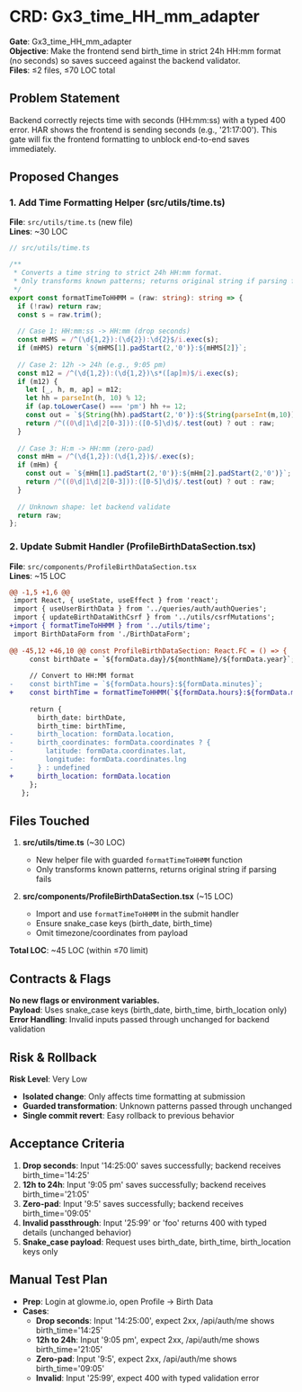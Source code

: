 # CRD: Gx3_time_HH_mm_adapter

**Gate**: Gx3_time_HH_mm_adapter  
**Objective**: Make the frontend send birth_time in strict 24h HH:mm format (no seconds) so saves succeed against the backend validator.  
**Files**: ≤2 files, ≤70 LOC total  

## Problem Statement

Backend correctly rejects time with seconds (HH:mm:ss) with a typed 400 error. HAR shows the frontend is sending seconds (e.g., '21:17:00'). This gate will fix the frontend formatting to unblock end-to-end saves immediately.

## Proposed Changes

### 1. Add Time Formatting Helper (src/utils/time.ts)

**File**: `src/utils/time.ts` (new file)  
**Lines**: ~30 LOC  

```typescript
// src/utils/time.ts

/**
 * Converts a time string to strict 24h HH:mm format.
 * Only transforms known patterns; returns original string if parsing fails.
 */
export const formatTimeToHHMM = (raw: string): string => {
  if (!raw) return raw;
  const s = raw.trim();
  
  // Case 1: HH:mm:ss -> HH:mm (drop seconds)
  const mHMS = /^(\d{1,2}):(\d{2}):\d{2}$/i.exec(s);
  if (mHMS) return `${mHMS[1].padStart(2,'0')}:${mHMS[2]}`;
  
  // Case 2: 12h -> 24h (e.g., 9:05 pm)
  const m12 = /^(\d{1,2}):(\d{1,2})\s*([ap]m)$/i.exec(s);
  if (m12) {
    let [_, h, m, ap] = m12;
    let hh = parseInt(h, 10) % 12;
    if (ap.toLowerCase() === 'pm') hh += 12;
    const out = `${String(hh).padStart(2,'0')}:${String(parseInt(m,10)).padStart(2,'0')}`;
    return /^((0\d|1\d|2[0-3])):([0-5]\d)$/.test(out) ? out : raw;
  }
  
  // Case 3: H:m -> HH:mm (zero-pad)
  const mHm = /^(\d{1,2}):(\d{1,2})$/.exec(s);
  if (mHm) {
    const out = `${mHm[1].padStart(2,'0')}:${mHm[2].padStart(2,'0')}`;
    return /^((0\d|1\d|2[0-3])):([0-5]\d)$/.test(out) ? out : raw;
  }
  
  // Unknown shape: let backend validate
  return raw;
};
```

### 2. Update Submit Handler (ProfileBirthDataSection.tsx)

**File**: `src/components/ProfileBirthDataSection.tsx`  
**Lines**: ~15 LOC  

```diff
@@ -1,5 +1,6 @@
 import React, { useState, useEffect } from 'react';
 import { useUserBirthData } from '../queries/auth/authQueries';
 import { updateBirthDataWithCsrf } from '../utils/csrfMutations';
+import { formatTimeToHHMM } from '../utils/time';
 import BirthDataForm from './BirthDataForm';
 
@@ -45,12 +46,10 @@ const ProfileBirthDataSection: React.FC = () => {
     const birthDate = `${formData.day}/${monthName}/${formData.year}`;
     
     // Convert to HH:MM format
-    const birthTime = `${formData.hours}:${formData.minutes}`;
+    const birthTime = formatTimeToHHMM(`${formData.hours}:${formData.minutes}`);
     
     return {
       birth_date: birthDate,
       birth_time: birthTime,
-      birth_location: formData.location,
-      birth_coordinates: formData.coordinates ? {
-        latitude: formData.coordinates.lat,
-        longitude: formData.coordinates.lng
-      } : undefined
+      birth_location: formData.location
     };
   };
```

## Files Touched

1. **src/utils/time.ts** (~30 LOC)
   - New helper file with guarded `formatTimeToHHMM` function
   - Only transforms known patterns, returns original string if parsing fails

2. **src/components/ProfileBirthDataSection.tsx** (~15 LOC)
   - Import and use `formatTimeToHHMM` in the submit handler
   - Ensure snake_case keys (birth_date, birth_time)
   - Omit timezone/coordinates from payload

**Total LOC**: ~45 LOC (within ≤70 limit)

## Contracts & Flags

**No new flags or environment variables.**  
**Payload**: Uses snake_case keys (birth_date, birth_time, birth_location only)  
**Error Handling**: Invalid inputs passed through unchanged for backend validation  

## Risk & Rollback

**Risk Level**: Very Low  
- **Isolated change**: Only affects time formatting at submission
- **Guarded transformation**: Unknown patterns passed through unchanged
- **Single commit revert**: Easy rollback to previous behavior

## Acceptance Criteria

1. **Drop seconds**: Input '14:25:00' saves successfully; backend receives birth_time='14:25'
2. **12h to 24h**: Input '9:05 pm' saves successfully; backend receives birth_time='21:05'  
3. **Zero-pad**: Input '9:5' saves successfully; backend receives birth_time='09:05'
4. **Invalid passthrough**: Input '25:99' or 'foo' returns 400 with typed details (unchanged behavior)
5. **Snake_case payload**: Request uses birth_date, birth_time, birth_location keys only

## Manual Test Plan

- **Prep**: Login at glowme.io, open Profile → Birth Data
- **Cases**:
  - **Drop seconds**: Input '14:25:00', expect 2xx, /api/auth/me shows birth_time='14:25'
  - **12h to 24h**: Input '9:05 pm', expect 2xx, /api/auth/me shows birth_time='21:05'  
  - **Zero-pad**: Input '9:5', expect 2xx, /api/auth/me shows birth_time='09:05'
  - **Invalid**: Input '25:99', expect 400 with typed validation error


